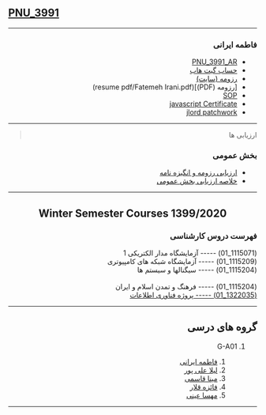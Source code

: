 ## [PNU_3991](https://github.com/AliRazavi-edu/PNU_3991#TOC)

<div dir="rtl">

-----------

### فاطمه ایرانی
- [PNU_3991_AR](https://github.com/Fatemeh7720/PNU_3991_AR.git)
- [حساب گیت هاب](https://github.com/Fatemeh7720)
- [رزومه (سایت)](https://fatemeh7720.github.io/RESUME/)
- [رزومه (PDF)](resume pdf/Fatemeh Irani.pdf)
- [SOP](https://fatemeh7720.github.io/SOP/)
- [javascript Certificate](JS.pdf)
- [jlord patchwork](jlord.png)

-------------
> ارزیابی ها

### بخش عمومی
- [ارزیابی رزومه و انگیزه نامه](https://github.com/Fatemeh7720/PNU_3991_AR/blob/main/_General/FI_CV_CheckList_AR_3991.pdf)
- [خلاصه ارزیابی بخش عمومی](https://github.com/Fatemeh7720/PNU_3991_AR/blob/main/_General/FI_GeneralSection_CheckList_AR_3991.pdf)

----------------

<div align="center">
     
## Winter Semester Courses 1399/2020

</div>

###  فهرست دروس کارشناسی 

(1115071_01)     -----  آزمایشگاه مدار الکتریکی 1
<br>
(1115209_01)	-----   آزمایشگاه شبکه های کامپیوتری 
<br> 
(1115204_01)	-----   سیگنالها و سیستم ها	 
<br>
(1115204_01)	-----   فرهنگ و تمدن اسلام و ایران 
<br>
[(1322035_01)	-----   پروژه فناوری اطلاعات](https://github.com/Fatemeh7720/PNU_3991_AR/tree/main/BSc_IT_PROJECT)    

--------------
## گروه های درسی

1. G-A01
     
    1. [فاطمه ایرانی](https://github.com/Fatemeh7720/PNU_3991_AR.git)
    1. [لیلا علی پور](https://github.com/leilaalipour/PNU_3991_AR)
    1. [مینا قاسمی](https://github.com/minaghasemi7)      
    1. [فائزه قلار](https://github.com/faeze-qlr/PNU_3991_AR)
    1. [مهسا عینی](https://github.com/mahsaeini99/PNU-3991-AR)
----------------


</div>

